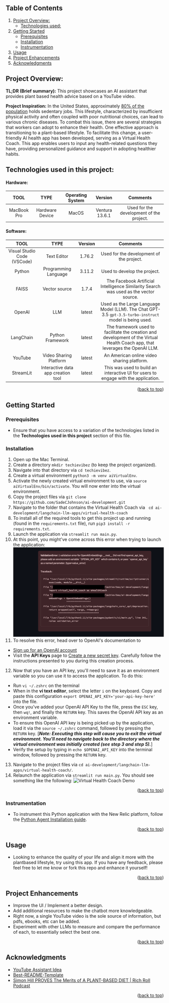 <a name="readme-top"></a>


<!-- TABLE OF CONTENTS -->
## Table of Contents
  <ol>
    <li>
      <a href="#about-the-project">Project Overview:</a>
      <ul>
        <li><a href="#built-with">Technologies used:</a></li>
      </ul>
    </li>
    <li>
      <a href="#getting-started">Getting Started</a>
      <ul>
        <li><a href="#prerequisites">Prerequisites</a></li>
        <li><a href="#installation">Installation</a></li>  
        <li><a href="#instrumentation">Instrumentation</a></li>  
      </ul>
    </li>
    <li><a href="#usage">Usage</a></li>
    <li><a href="#roadmap">Project Enhancements</a></li>
    <li><a href="#acknowledgments">Acknowledgments</a></li>
  </ol>

<!-- ABOUT THE PROJECT -->
## Project Overview:

**TL;DR (Brief summary):** This project showcases an AI assistant that provides plant based health advice based on a YouTube video.



**Project Inspiration:** In the United States, approximately [80% of the population](https://thedesireddesk.com/what-percentage-of-americans-work-desk-jobs/) holds sedentary jobs. This lifestyle, characterized by insufficient physical activity and often coupled with poor nutritional choices, can lead to various chronic diseases. To combat this issue, there are several strategies that workers can adopt to enhance their health. One effective approach is transitioning to a plant-based lifestyle. To facilitate this change, a user-friendly AI health app has been developed, serving as a Virtual Health Coach. This app enables users to input any health-related questions they have, providing personalized guidance and support in adopting healthier habits.


## Technologies used in this project:

#### **Hardware:** 
| **TOOL**       | **TYPE**| **Operating System**| **Version**| **Comments**
| :----------------: | :------: |  :------: | :----: |  :----: | 
| MacBook Pro         |   Hardware Device | MacOS | Ventura 13.6.1 | Used for the development of the project.

#### **Software:**
| **TOOL**       | **TYPE**| **Version**| **Comments**
| :----------------: | :------: | :----: |  :----: | 
| Visual Studio Code (VSCode)         |   Text Editor  | 1.76.2 | Used for the development of the project.
| Python         |   Programming Language   | 3.11.2 | Used to develop the project.
| FAISS       |  Vector source | 1.7.4 | The Facebook Artificial Intelligence Similarity Search was used as the vector source.
| OpenAI         |   LLM   | latest | Used as the Large Language Model (LLM). The Chat GPT-3.5 `gpt-3.5-turbo-instruct` model is being used. 
| LangChain       |  Python Framework  | latest | The framework used to facilitate the creation and development of the Virtual Health Coach app, that leverages the OpenAI LLM.
| YouTube       |  Video Sharing Platform  | latest | An American online video sharing platform.
| StreamLit       | Interactive data app creation tool | latest | This was used to build an interactive UI for users to engage with the application.









<p align="right">(<a href="#readme-top">back to top</a>)</p>


<!-- GETTING STARTED -->
## Getting Started

### Prerequisites
- Ensure that you have access to a variation of the technologies listed in the **Technologies used in this project** section of this file.

### Installation
1. Open up the Mac Terminal.
2. Create a directory `mkdir techievibez` (to keep the project organized).
3. Navigate into that directory via `cd techievibez`.
4. Create a virtual environment `python3 -m venv aiVirtualEnv`.
5. Activate the newly created virtual environment to use, via `source aiVirtualEnv/bin/activate`. You will now enter into the virtual environment.
6. Copy the project files via `git clone https://github.com/SadeCJohnson/ai-development.git`
7. Navigate to the folder that contains the Virtual Health Coach via ` cd ai-development/langchain-llm-apps/virtual-health-coach`
8. To install all of the required tools to get this project up and running (found in the `requirements.txt` file), run `pip3 install -r requirements.txt`.
9. Launch the application via `streamlit run main.py`.
10. At this point, you might've come across this error when trying to launch the application:
![Open AI Key Required](/langchain-llm-apps/virtual-health-coach/supporting-images/OPENAI-Key-Required.png)
11. To resolve this error, head over to OpenAI's documentation to 
  * [Sign up for an OpenAI account](https://platform.openai.com/signup)
  * Visit the **API Keys** page to [Create a new secret key](https://platform.openai.com/account/api-keys). Carefully follow the instructions presented to you during this creation process.
12. Now that you have an API key, you'll need to save it as an environment variable so you can use it to access the application. To do this:
  * Run `vi ~/.zshrc` on the terminal
  * When in the **vi text editor**, select the letter `i` on the keyboard. Copy and paste this configuration `export OPENAI_API_KEY='your-api-key-here'` into the file.
  * Once you've added your OpenAI API Key to the file, press the `ESC` key, then `wq!`, and finally the `RETURN` key. This saves the OpenAI API key as an environment variable.
  * To ensure this OpenAI API key is being picked up by the application, load it via the `source ~/.zshrc` command, followed by pressing the `RETURN` key. [***Note: Executing this step will cause you to exit the virtual environment. You'll need to navigate back to the directory where the virtual environment was initially created  (see step 3 and step 5).***]
  * Verify the setup by typing in `echo $OPENAI_API_KEY` into the terminal window, followed by pressing the `RETURN` key. 
13. Navigate to the project files via `cd ai-development/langchain-llm-apps/virtual-health-coach/`.
14. Relaunch the application via `streamlit run main.py`. You should see something like the following:
![Virtual Health Coach Demo](/langchain-llm-apps/virtual-health-coach/supporting-images/VirtualHealthCoachDemo.gif)

<p align="right">(<a href="#readme-top">back to top</a>)</p>

### Instrumentation
* To instrument this Python application with the New Relic platform, follow the [Python Agent Installation guide](https://newrelic.com/instant-observability/python). 
<p align="right">(<a href="#readme-top">back to top</a>)</p>


<!-- Usage Purpose -->
## Usage
* Looking to enhance the quality of your life and align it more with the plantbased lifestyle, try using this app. If you have any feedback, please feel free to let me know or fork this repo and enhance it yourself!
<p align="right">(<a href="#readme-top">back to top</a>)</p>


<!-- Project Enhancements -->
## Project Enhancements
 * Improve the UI / Implement a better design.
 * Add additional resources to make the chatbot more knowledgeable.
  * Right now, a single YouTube video is the sole source of information, but pdfs, ebooks, etc can be added.
 * Experiment with other LLMs to measure and compare the performance of each, to essentially select the best one. 
<p align="right">(<a href="#readme-top">back to top</a>)</p>








<!-- ACKNOWLEDGMENTS -->
## Acknowledgments

* [YouTube Assistant Idea](https://github.com/rishabkumar7/youtube-assistant-langchain?tab=readme-ov-file)
* [Best-README-Template](https://github.com/othneildrew/Best-README-Template/tree/master)
* [Simon Hill PROVES The Merits of A PLANT-BASED DIET | Rich Roll Podcast](https://www.youtube.com/watch?v=a3PjNwXd09M)
<p align="right">(<a href="#readme-top">back to top</a>)</p>
